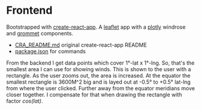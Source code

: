 # Frontend

Bootstrapped with [create-react-app](https://www.npmjs.com/package/create-react-app).
A [leaflet](https://leafletjs.com/) app with a [plotly](https://plotly.com/) windrose and [grommet](https://v2.grommet.io/) components.

- [CRA_README.md](./CRA_README.md) original create-react-app README
- [package.json](./package.json) for commands

From the backend I get data points which cover 1°-lat x 1°-lng.
So, that's the smallest area I can use for showing winds.
This is shown to the user with a rectangle.
As the user zooms out, the area is increased.
At the equator the smallest rectangle is 3600M^2 big and is layed out
at -0.5° to +0.5° lat-lng from where the user clicked.
Further away from the equator meridians move closer together.
I compensate for that when drawing the rectangle with factor _cos(lat)_.
